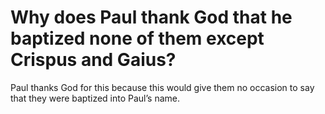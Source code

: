 # Why does Paul thank God that he baptized none of them except Crispus and Gaius?

Paul thanks God for this because this would give them no occasion to say that they were baptized into Paul’s name.
